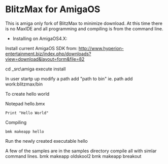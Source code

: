# BlitzMax for AmigaOS

This is amiga only fork of BlitzMax to minimize download.   At this time there is no MaxIDE and all programming and compiling is from the command line.

* Installing on AmigaOS4.X:

Install current AmigaOS SDK from:
http://www.hyperion-entertainment.biz/index.php/downloads?view=download&layout=form&file=82

cd _src\amiga
execute install

In user startp up modify a path add "path to bin"
ie.  path add work:blitzmax/bin

To create hello world

Notepad hello.bmx


```blitzmax
Print "Hello World"
```

Compiling

```
bmk makeapp hello
```
Run the newly created executable hello

A few of the samples are in the samples directory
compile all with simlar command lines.
bmk makeapp oldskool2
bmk makeapp breakout


